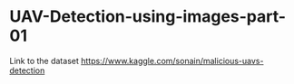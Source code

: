 # UAV-Detection-using-images-part-01
Link to the dataset
https://www.kaggle.com/sonain/malicious-uavs-detection
